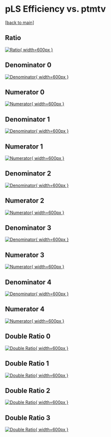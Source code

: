 # pLS Efficiency vs. ptmtv

[[back to main](./)]



## Ratio

[![Ratio](../mtv/var/pLS_xtr_13_-1_eff_ptmtv.png){ width=600px }](../mtv/var/pLS_xtr_13_-1_eff_ptmtv.pdf)

## Denominator 0

[![Denominator](../mtv/den/pLS_xtr_13_-1_eff_ptmtv_den0.png){ width=600px }](../mtv/den/pLS_xtr_13_-1_eff_ptmtv_den0.pdf)

## Numerator 0

[![Numerator](../mtv/num/pLS_xtr_13_-1_eff_ptmtv_num0.png){ width=600px }](../mtv/num/pLS_xtr_13_-1_eff_ptmtv_num0.pdf)

## Denominator 1

[![Denominator](../mtv/den/pLS_xtr_13_-1_eff_ptmtv_den1.png){ width=600px }](../mtv/den/pLS_xtr_13_-1_eff_ptmtv_den1.pdf)

## Numerator 1

[![Numerator](../mtv/num/pLS_xtr_13_-1_eff_ptmtv_num1.png){ width=600px }](../mtv/num/pLS_xtr_13_-1_eff_ptmtv_num1.pdf)

## Denominator 2

[![Denominator](../mtv/den/pLS_xtr_13_-1_eff_ptmtv_den2.png){ width=600px }](../mtv/den/pLS_xtr_13_-1_eff_ptmtv_den2.pdf)

## Numerator 2

[![Numerator](../mtv/num/pLS_xtr_13_-1_eff_ptmtv_num2.png){ width=600px }](../mtv/num/pLS_xtr_13_-1_eff_ptmtv_num2.pdf)

## Denominator 3

[![Denominator](../mtv/den/pLS_xtr_13_-1_eff_ptmtv_den3.png){ width=600px }](../mtv/den/pLS_xtr_13_-1_eff_ptmtv_den3.pdf)

## Numerator 3

[![Numerator](../mtv/num/pLS_xtr_13_-1_eff_ptmtv_num3.png){ width=600px }](../mtv/num/pLS_xtr_13_-1_eff_ptmtv_num3.pdf)

## Denominator 4

[![Denominator](../mtv/den/pLS_xtr_13_-1_eff_ptmtv_den4.png){ width=600px }](../mtv/den/pLS_xtr_13_-1_eff_ptmtv_den4.pdf)

## Numerator 4

[![Numerator](../mtv/num/pLS_xtr_13_-1_eff_ptmtv_num4.png){ width=600px }](../mtv/num/pLS_xtr_13_-1_eff_ptmtv_num4.pdf)

## Double Ratio 0

[![Double Ratio](../mtv/ratio/pLS_xtr_13_-1_eff_ptmtv_ratio0.png){ width=600px }](../mtv/ratio/pLS_xtr_13_-1_eff_ptmtv_ratio0.pdf)

## Double Ratio 1

[![Double Ratio](../mtv/ratio/pLS_xtr_13_-1_eff_ptmtv_ratio1.png){ width=600px }](../mtv/ratio/pLS_xtr_13_-1_eff_ptmtv_ratio1.pdf)

## Double Ratio 2

[![Double Ratio](../mtv/ratio/pLS_xtr_13_-1_eff_ptmtv_ratio2.png){ width=600px }](../mtv/ratio/pLS_xtr_13_-1_eff_ptmtv_ratio2.pdf)

## Double Ratio 3

[![Double Ratio](../mtv/ratio/pLS_xtr_13_-1_eff_ptmtv_ratio3.png){ width=600px }](../mtv/ratio/pLS_xtr_13_-1_eff_ptmtv_ratio3.pdf)

